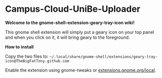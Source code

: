 # Campus-Cloud-UniBe-Uploader
**Welcome to the gnome-shell-extension-geary-tray-icon wiki!**

This gnome shell extension will simply put a geary icon on your top panel and when you click on it, it will bring geary to the foreground.

**How to install**

Copy the two files to: `~/.local/share/gnome-shell/extensions/geary-tray-icon@TheBigFatTony.github.com`

Enable the extension using gnome-tweaks or [extensions.gnome.org/local](http://extensions.gnome.org/local/).
